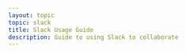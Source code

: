 ```yaml
---
layout: topic
topic: slack
title: Slack Usage Guide
description: Guide to using Slack to collaborate
---
```

